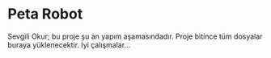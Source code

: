 # Peta Robot

Sevgili Okur; bu proje şu an yapım aşamasındadır. Proje bitince tüm dosyalar buraya yüklenecektir. İyi çalışmalar...

